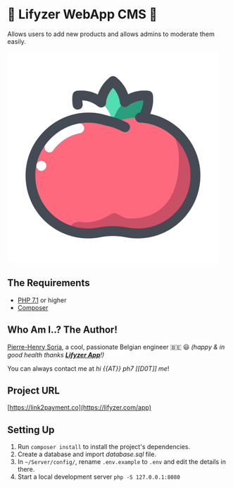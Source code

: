 # 🍏 Lifyzer WebApp CMS 🍓

Allows users to add new products and allows admins to moderate them easily.

![Healthy Food, Healthy Tomato](static/img/healthy-tomato.svg)


## The Requirements

* [PHP 7.1](http://php.net/releases/7_2_0.php) or higher
* [Composer](https://getcomposer.org)


## Who Am I..? The Author!

[Pierre-Henry Soria](http://pierrehenry.be), a cool, passionate Belgian engineer :belgium: :smiley:
*(happy & in good health thanks **[Lifyzer App](https://play.google.com/store/apps/details?id=com.foodscan)**!)*

You can always contact me at *hi {{AT}} ph7 [[D0T]] me*!


## Project URL

[https://link2payment.co](https://lifyzer.com/app)


## Setting Up

1. Run `composer install` to install the project's dependencies.
2. Create a database and import *database.sql* file.
3. In `~/Server/config/`, rename `.env.example` to `.env` and edit the details in there.
4. Start a local development server `php -S 127.0.0.1:8080`

